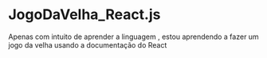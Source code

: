 # JogoDaVelha_React.js
Apenas com intuito de aprender a linguagem , estou aprendendo a fazer um jogo da velha usando a documentação do React 

